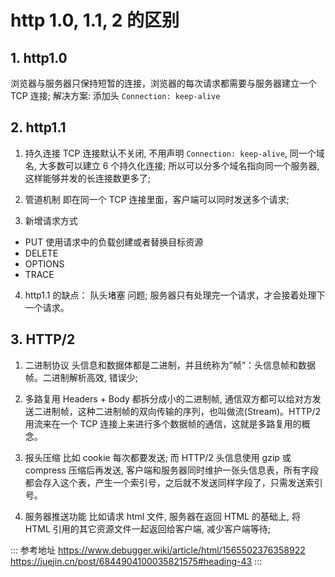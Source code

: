 # http 1.0, 1.1, 2 的区别

## 1. http1.0

浏览器与服务器只保持短暂的连接，浏览器的每次请求都需要与服务器建立一个 TCP 连接;
解决方案: 添加头 `Connection: keep-alive`

## 2. http1.1

1. 持久连接
   TCP 连接默认不关闭, 不用声明 `Connection: keep-alive`, 同一个域名, 大多数可以建立 6 个持久化连接;
   所以可以分多个域名指向同一个服务器, 这样能够并发的长连接数更多了;

2. 管道机制
   即在同一个 TCP 连接里面，客户端可以同时发送多个请求;

3. 新增请求方式

- PUT 使用请求中的负载创建或者替换目标资源
- DELETE
- OPTIONS
- TRACE

4. http1.1 的缺点：
   队头堵塞 问题; 服务器只有处理完一个请求，才会接着处理下一个请求。

## 3. HTTP/2

1. 二进制协议
   头信息和数据体都是二进制，并且统称为”帧”：头信息帧和数据帧。二进制解析高效, 错误少;

2. 多路复用
   Headers + Body 都拆分成小的二进制帧, 通信双方都可以给对方发送二进制帧，这种二进制帧的双向传输的序列，也叫做流(Stream)。HTTP/2 用流来在一个 TCP 连接上来进行多个数据帧的通信，这就是多路复用的概念。

3. 报头压缩
   比如 cookie 每次都要发送; 而 HTTP/2 头信息使用 gzip 或 compress 压缩后再发送, 客户端和服务器同时维护一张头信息表，所有字段都会存入这个表，产生一个索引号，之后就不发送同样字段了，只需发送索引号。

4. 服务器推送功能
   比如请求 html 文件, 服务器在返回 HTML 的基础上, 将 HTML 引用的其它资源文件一起返回给客户端, 减少客户端等待;

::: 参考地址
<https://www.debugger.wiki/article/html/1565502376358922>
<https://juejin.cn/post/6844904100035821575#heading-43>
:::

